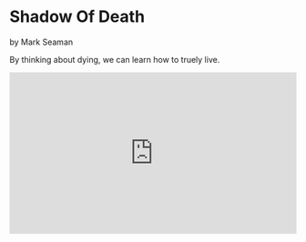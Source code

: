 # Shadow Of Death

by Mark Seaman

By thinking about dying, we can learn how to truely live.


<div style="position: relative; padding-bottom: 56.25%; height: 0;"><iframe style="position: absolute; top: 0; left: 0; width: 100%; height: 100%; border: 0;" src="https://www.tella.tv/video/clqpesst300db0fjjh2r3gmya/embed?b=0&title=1&a=0&loop=0&t=0&muted=0" allowfullscreen allowtransparency></iframe></div>

